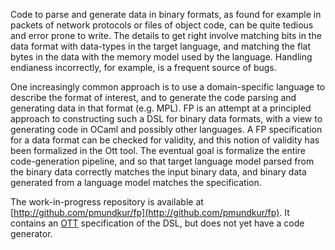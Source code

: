 Code to parse and generate data in binary formats, as found for
example in packets of network protocols or files of object code, can
be quite tedious and error prone to write.  The details to get right
involve matching bits in the data format with data-types in the target
language, and matching the flat bytes in the data with the memory
model used by the language.  Handling endianess incorrectly, for
example, is a frequent source of bugs.

One increasingly common approach is to use a domain-specific language
to describe the format of interest, and to generate the code parsing
and generating data in that format (e.g. MPL).  FP is an attempt at a
principled approach to constructing such a DSL for binary data
formats, with a view to generating code in OCaml and possibly other
languages.  A FP specification for a data format can be checked for
validity, and this notion of validity has been formalized in the Ott
tool.  The eventual goal is formalize the entire code-generation
pipeline, and so that target language model parsed from the binary
data correctly matches the input binary data, and binary data
generated from a language model matches the specification.

The work-in-progress repository is available at
[http://github.com/pmundkur/fp](http://github.com/pmundkur/fp).  It contains an
[OTT](http://www.cl.cam.ac.uk/~pes20/ott/) specification of the DSL, but does
not yet have a code generator.
